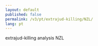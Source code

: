 ```yaml
---
layout: default
published: false
permalink: /v3/pt/extrajud-killing/NZL/
lang: pt
---
```


extrajud-killing analysis NZL

